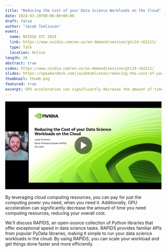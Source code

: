 ```yaml
---
title: "Reducing the Cost of your Data Science Workloads on the Cloud"
date: 2024-03-19T00:00:00+00:00
draft: false
author: "Jacob Tomlinson"
event:
  name: NVIDIA GTC 2024
  link: https://www.nvidia.com/en-us/on-demand/session/gtc24-s62211/
  type: Talk
  location: Online
length: 20
abstract: true
video: https://www.nvidia.com/en-us/on-demand/session/gtc24-s62211/
slides: https://speakerdeck.com/jacobtomlinson/reducing-the-cost-of-your-data-science-workloads-on-the-cloud
thumbnail: thumb.png
featured: true
excerpt: GPU acceleration can significantly decrease the amount of time you need computing resources, reducing your overall cost.
---
```


[![](./video-player.png)](https://www.nvidia.com/en-us/on-demand/session/gtc24-s62211/)

By leveraging cloud computing resources, you can pay for just the computing power you need, when you need it. Additionally, GPU acceleration can significantly decrease the amount of time you need computing resources, reducing your overall cost.

We'll discuss RAPIDS, an open-source collection of Python libraries that offer exceptional speed in data science tasks. RAPIDS provides familiar APIs from popular PyData libraries, making it simple to run your data science workloads in the cloud. By using RAPIDS, you can scale your workload and get things done faster and more efficiently.
